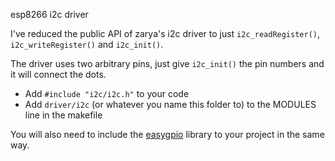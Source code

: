 esp8266 i2c driver

I've reduced the public API of zarya's i2c driver to just  ```i2c_readRegister()```,  ```i2c_writeRegister()``` and  ```i2c_init()```.

The driver uses two arbitrary pins, just give ```i2c_init()``` the pin numbers and it will connect the dots.

* Add ```#include "i2c/i2c.h"``` to your code
* Add ```driver/i2c``` (or whatever you name this folder to) to the MODULES line in the makefile

You will also need to include the [easygpio](https://github.com/eadf/esp8266_easygpio) library to your project in the same way.
